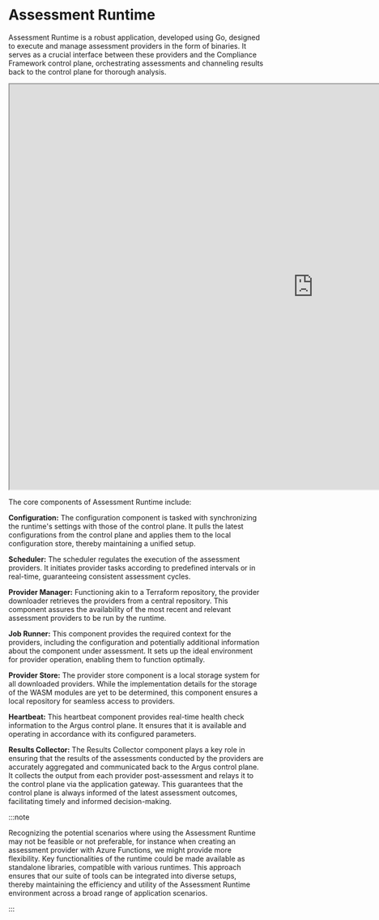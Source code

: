 # Assessment Runtime

Assessment Runtime is a robust application, developed using Go, designed to execute and manage assessment providers in the form of binaries. It serves as a crucial interface between these providers and the Compliance Framework control plane, orchestrating assessments and channeling results back to the control plane for thorough analysis.

<iframe src="https://s.icepanel.io/XZjDErdNZMZBJ0/YjLQ" height="800" width="1200" title="Compliance Framework Architecture" style={{borderRadius: '16px', border: 'none'}}></iframe>

The core components of Assessment Runtime include:

**Configuration:** The configuration component is tasked with synchronizing the runtime's settings with those of the control plane. It pulls the latest configurations from the control plane and applies them to the local configuration store, thereby maintaining a unified setup.

**Scheduler:** The scheduler regulates the execution of the assessment providers. It initiates provider tasks according to predefined intervals or in real-time, guaranteeing consistent assessment cycles.

**Provider Manager:** Functioning akin to a Terraform repository, the provider downloader retrieves the providers from a central repository. This component assures the availability of the most recent and relevant assessment providers to be run by the runtime.

**Job Runner:** This component provides the required context for the providers, including the configuration and potentially additional information about the component under assessment. It sets up the ideal environment for provider operation, enabling them to function optimally.

**Provider Store:** The provider store component is a local storage system for all downloaded providers. While the implementation details for the storage of the WASM modules are yet to be determined, this component ensures a local repository for seamless access to providers.

**Heartbeat:** This heartbeat component provides real-time health check information to the Argus control plane. It ensures that it is available and operating in accordance with its configured parameters.

**Results Collector:** The Results Collector component plays a key role in ensuring that the results of the assessments conducted by the providers are accurately aggregated and communicated back to the Argus control plane. It collects the output from each provider post-assessment and relays it to the control plane via the application gateway. This guarantees that the control plane is always informed of the latest assessment outcomes, facilitating timely and informed decision-making.

:::note

Recognizing the potential scenarios where using the Assessment Runtime may not be feasible or not preferable, for instance when creating an assessment provider with Azure Functions, we might provide more flexibility. Key functionalities of the runtime could be made available as standalone libraries, compatible with various runtimes. This approach ensures that our suite of tools can be integrated into diverse setups, thereby maintaining the efficiency and utility of the Assessment Runtime environment across a broad range of application scenarios.

:::
